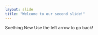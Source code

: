 ```yaml
---
layout: slide
title: "Welcome to our second slide!"
---
```

Soething New
Use the left arrow to go back!

